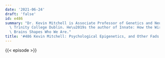 ```yaml
---
date: '2021-06-24'
draft: 'false'
id: e486
summary: "Dr. Kevin Mitchell is Associate Professor of Genetics and Neuroscience at\
  \ Trinity College Dublin. He\u2019s the author of Innate: How the Wiring of Our\
  \ Brains Shapes Who We Are."
title: '#486 Kevin Mitchell: Psychological Epigenetics, and Other Fads in Neuroscience'
---
```

{{< episode >}}
